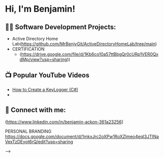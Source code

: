 <h1>Hi, I'm Benjamin! 

<h2>👨‍💻 Software Development Projects:</h2>

- Active Directory Home Lab(https://github.com/MrBenjyGit/ActiveDirectoryHomeLab/tree/main)
- CERTIFICATION
  - (https://drive.google.com/file/d/1Kb6co10a57ttBbgQr0cURp1VER0QxdMp/view?usp=sharing)) 

<h2>📺 Popular YouTube Videos</h2>

- [How to Create a KeyLogger (C#)](https://www.youtube.com/watch?v=N-L9hklSlNk)
-
<h2> 🤳 Connect with me:</h2>

(https://www.linkedin.com/in/benjamin-ackon-361a23256]

PERSONAL BRANDING 
https://docs.google.com/document/d/1mkxJrc2oXPw1RoXZlmeo4eqI3JTINaVexTzDEyot6rQ/edit?usp=sharing







-->

